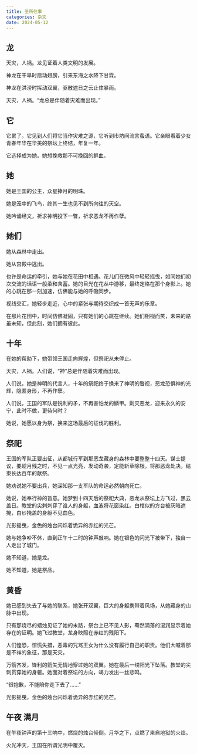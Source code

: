 ```yaml
---
title: 圣所往事
categories: 杂文
date: 2024-05-12
---
```


## 龙

天灾，人祸。龙见证着人类文明的发展。

神龙在干旱时扇动翅膀，引来东海之水降下甘霖。

神龙在洪涝时挥动双翼，驱散遮日之云止住暴雨。

天灾，人祸。“龙总是伴随着灾难而出现。”

## 它

它累了。它见到人们将它当作灾难之源，它听到市坊间流言蜚语。它亲眼看着少女青春年华在华美的祭坛上终结，年复一年。

它选择成为她。她想挽救那不可挽回的鲜血。

## 她

她是王国的公主，众星捧月的明珠。

她是笼中的飞鸟，终其一生也见不到所向往的天空。

她吟诵经文，祈求神明投下一瞥，祈求恶龙不再作孽。

## 她们

她从森林中走出。

她从宫殿中逃出。

也许是命运的牵引，她与她在花田中相遇。花儿们在微风中轻轻摇曳，如同她们初次交流的话语一般柔和含蓄。她的目光在花丛中游移，最终定格在那个身影上。她的心跳在那一刻加速，仿佛能与她的呼吸同步。

视线交汇，她轻步走近，心中的紧张与期待交织成一首无声的乐章。

在那片花田中，时间仿佛凝固，只有她们的心跳在继续。她们相视而笑，未来的路虽未知，但此刻，她们拥有彼此。

## 十年

在她的帮助下，她带领王国走向辉煌，但祭祀从未停止。

天灾，人祸。人们说，“神”总是伴随着灾难而出现。

人们说，她是神明的代言人，十年的祭祀终于换来了神明的瞥视，恶龙恐惧神的光辉，隐匿身形，不再作孽。

人们说，王国的军队是锐利的矛，不再害怕龙的鳞甲。剿灭恶龙，迎来永久的安宁，此时不做，更待何时？

她说，她愿以身为祭，换来这场最后的征伐的胜利。

## 祭祀

王国的军队正要出征，从都城行军到那恶龙藏身的森林中要整整十四天。谋士提议，要趁月残之时，不见一点光亮，发动奇袭，定能斩草除根，将那恶龙处决。结束长达百年的献祭。

她劝说她不要出兵，她深知那一支军队的命运必然朝向死亡。

她说，她奉行神的旨意。她梦到十四天后的祭祀大典，恶龙从祭坛上方飞过，黑云盖日。教堂的尖刺刺穿了谁人的身躯，血液将花窗染红。白棺似的方台被灰暗遮掩，白纱掩盖的身躯不见血色。

光影摇曳，金色的烛台闪烁着诡异的赤红的光芒。

她与她争吵不休，直到正午十二时的钟声敲响。她在银色的闪光下被带下，独自一人走出了城门。

她不知道，她是龙。

她不知道，她是祭品。

## 黄昏

她已感到失去了与她的联系，她张开双翼，巨大的身躯携带着风场，从她藏身的山脉中出现。

只有那烧尽的蜡烛见证了她的末路，祭台上已不见人影，蓦然滴落的湿润显示着她存在的证明。她飞过教堂，龙身映照在赤红的残阳下。

人们惶恐，惊慌失措，恶毒的咒骂王女为什么没有履行自己的职责。他们大喊着那是不祥的象征，那是天灾。

万箭齐发，锋利的箭矢无情地穿过她的双翼。她在最后一缕阳光下坠落。教堂的尖刺贯穿她的身躯。她面对着祭坛的方向，竭力发出一丝悲鸣。

“很抱歉，不能陪你走下去了......”

光影摇曳，金色的烛台闪烁着诡异的赤红的光芒。

## 午夜 满月

在午夜钟声的第十三响中，燃烧的烛台倾倒。月华之下，点燃了来自地狱的火焰。

火光冲天，王国在所谓光明中覆灭。